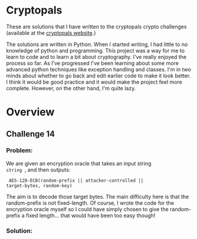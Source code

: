 <h1> Cryptopals </h1>


These are solutions that I have written to the cryptopals crypto challenges (available at the <a href="cryptopals.com"> cryptopals website</a>.)

The solutions are written in Python. When I started writing, I had little to no knowledge of python and programming. This project was a way for me to learn to code and to learn a bit about cryptography. I've really enjoyed the process so far. As I've progressed I've been learning about some more advanced python techniques like exception handling and classes. I'm in two minds about whether to go back and edit earlier code to make it look better. I think it would be good practice and it would make the project feel more complete. However, on the other hand, I'm quite lazy.

<h1> Overview </h1>


<h2> Challenge 14 </h3>

<h3> Problem: </h3>

We are given an encryption oracle that takes an input string <code> string </code>, and then outputs:

<code> AES-128-ECB(random-prefix || attacker-controlled || target-bytes, random-key) </code>

The aim is to decode those target bytes. The main difficulty here is that the random-prefix is not fixed-length. 
Of course, I wrote the code for the encryption oracle myself so I could have simply chosen to give the random-prefix a fixed length... that would have been too easy though!

<h3> Solution: </h3>





